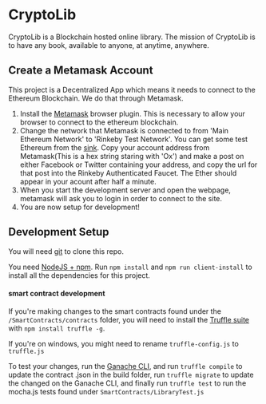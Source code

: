 # CryptoLib

CryptoLib is a Blockchain hosted online library. The mission of CryptoLib is to have any book, available to anyone, at anytime, anywhere.

## Create a Metamask Account
This project is a Decentralized App which means it needs to connect to the Ethereum Blockchain. We do that through Metamask.

1. Install the [Metamask](https://metamask.io/) browser plugin. This is necessary to allow your browser to connect
   to the ethereum blockchain.
2. Change the network that Metamask is connected to from 'Main Ethereum Network' to 'Rinkeby Test Network'. You can
   get some test Ethereum from the [sink](https://faucet.rinkeby.io/). Copy your account address from Metamask(This 
   is a hex string staring with 'Ox') and make a post on either Facebook or Twitter containing your address, and copy
   the url for that post into the Rinkeby Authenticated Faucet. The Ether should appear in your acount after half a minute.
3. When you start the development server and open the webpage, metamask will ask you to login in order to connect to
   the site.
4. You are now setup for development!

## Development Setup

You will need [git](https://git-scm.com/downloads) to clone this repo.

You need [NodeJS + npm](https://nodejs.org/en/download/). Run ```npm install``` and ```npm run client-install``` to install
all the dependencies for this project.
 
#### smart contract development
If you're making changes to the smart contracts found under the `/SmartContracts/contracts` folder, you will need to install the [Truffle suite](https://www.trufflesuite.com/docs/truffle/overview) with ```npm install truffle -g```. 

If you're on windows, you might need to rename `truffle-config.js` to `truffle.js`

To test your changes, run the [Ganache CLI](https://www.trufflesuite.com/ganache), and run ```truffle compile``` to update the contract .json in the build folder, run ```truffle migrate``` to update the changed on the Ganache CLI, and finally run ```truffle test``` to run the mocha.js tests found under `SmartContracts/LibraryTest.js`
